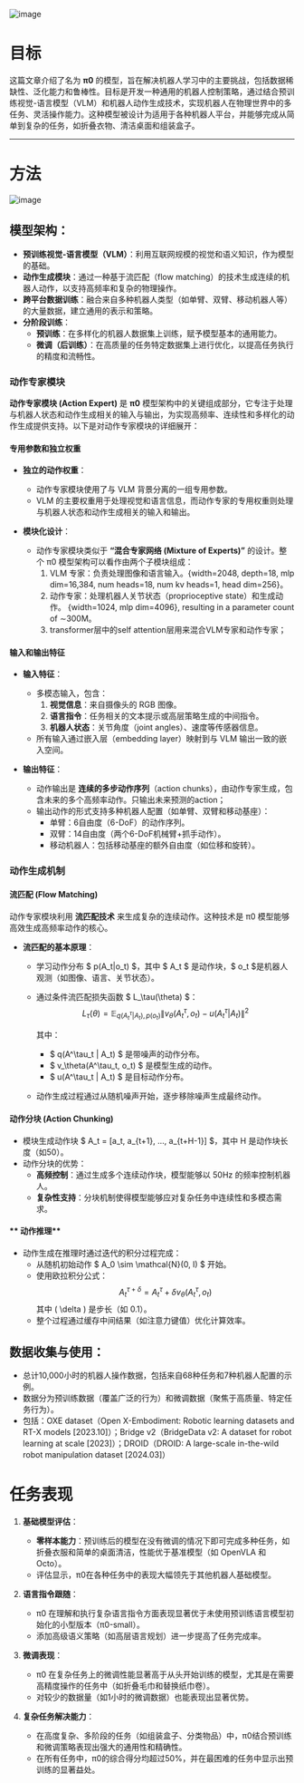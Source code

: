 ![image](https://github.com/user-attachments/assets/6178940c-d7a8-42d9-861a-20d411875b77)


# 目标
这篇文章介绍了名为 **π0** 的模型，旨在解决机器人学习中的主要挑战，包括数据稀缺性、泛化能力和鲁棒性。目标是开发一种通用的机器人控制策略，通过结合预训练视觉-语言模型（VLM）和机器人动作生成技术，实现机器人在物理世界中的多任务、灵活操作能力。这种模型被设计为适用于各种机器人平台，并能够完成从简单到复杂的任务，如折叠衣物、清洁桌面和组装盒子。

---

# 方法
![image](https://github.com/user-attachments/assets/775562df-c9ad-45a6-ab1c-41df21beea21)

## **模型架构**：
   - **预训练视觉-语言模型（VLM）**：利用互联网规模的视觉和语义知识，作为模型的基础。
   - **动作生成模块**：通过一种基于流匹配（flow matching）的技术生成连续的机器人动作，以支持高频率和复杂的物理操作。
   - **跨平台数据训练**：融合来自多种机器人类型（如单臂、双臂、移动机器人等）的大量数据，建立通用的表示和策略。
   - **分阶段训练**：
     - **预训练**：在多样化的机器人数据集上训练，赋予模型基本的通用能力。
     - **微调（后训练）**：在高质量的任务特定数据集上进行优化，以提高任务执行的精度和流畅性。


### 动作专家模块

**动作专家模块 (Action Expert)** 是 **π0** 模型架构中的关键组成部分，它专注于处理与机器人状态和动作生成相关的输入与输出，为实现高频率、连续性和多样化的动作生成提供支持。以下是对动作专家模块的详细展开：


#### **专用参数和独立权重**
- **独立的动作权重**：
  - 动作专家模块使用了与 VLM 背景分离的一组专用参数。
  - VLM 的主要权重用于处理视觉和语言信息，而动作专家的专用权重则处理与机器人状态和动作生成相关的输入和输出。

- **模块化设计**：
  - 动作专家模块类似于 **“混合专家网络 (Mixture of Experts)”** 的设计。整个 π0 模型架构可以看作由两个子模块组成：
    1. VLM 专家：负责处理图像和语言输入。{width=2048, depth=18, mlp dim=16,384, num heads=18, num kv heads=1, head dim=256}。
    2. 动作专家：处理机器人关节状态（proprioceptive state）和生成动作。 {width=1024, mlp dim=4096}, resulting in a parameter count of ∼300M。
    3. transformer层中的self attention层用来混合VLM专家和动作专家；
    
#### **输入和输出特征**
- **输入特征**：
  - 多模态输入，包含：
    1. **视觉信息**：来自摄像头的 RGB 图像。
    2. **语言指令**：任务相关的文本提示或高层策略生成的中间指令。
    4. **机器人状态**：关节角度（joint angles）、速度等传感器信息。
  - 所有输入通过嵌入层（embedding layer）映射到与 VLM 输出一致的嵌入空间。

- **输出特征**：
  - 动作输出是 **连续的多步动作序列**（action chunks），由动作专家生成，包含未来的多个高频率动作。只输出未来预测的action；
  - 输出动作的形式支持多种机器人配置（如单臂、双臂和移动基座）：
    - 单臂：6自由度（6-DoF）的动作序列。
    - 双臂：14自由度（两个6-DoF机械臂+抓手动作）。
    - 移动机器人：包括移动基座的额外自由度（如位移和旋转）。


### **动作生成机制**

#### **流匹配 (Flow Matching)**
动作专家模块利用 **流匹配技术** 来生成复杂的连续动作。这种技术是 π0 模型能够高效生成高频率动作的核心。  
- **流匹配的基本原理**：
  - 学习动作分布 $ p(A_t|o_t) $，其中 $ A_t $ 是动作块，$ o_t $是机器人观测（如图像、语言、关节状态）。
  - 通过条件流匹配损失函数 $ L_\tau(\theta) $：
    $$
    L_\tau(\theta) = \mathbb{E}_{q(A^\tau_t|A_t), p(o_t)} \left\| v_\theta(A^\tau_t, o_t) - u(A^\tau_t | A_t) \right\|^2
    $$

    其中：
    - $ q(A^\tau_t | A_t) $ 是带噪声的动作分布。
    - $ v_\theta(A^\tau_t, o_t) $ 是模型生成的动作。
    - $ u(A^\tau_t | A_t) $ 是目标动作分布。

  - 动作生成过程通过从随机噪声开始，逐步移除噪声生成最终动作。

#### **动作分块 (Action Chunking)**
- 模块生成动作块 $ A_t = [a_t, a_{t+1}, ..., a_{t+H-1}] $，其中  H 是动作块长度（如50）。
- 动作分块的优势：
  - **高频控制**：通过生成多个连续动作块，模型能够以 50Hz 的频率控制机器人。
  - **复杂性支持**：分块机制使得模型能够应对复杂任务中连续性和多模态需求。

#### ** 动作推理**
- 动作生成在推理时通过迭代的积分过程完成：
  - 从随机初始动作 $ A_0 \sim \mathcal{N}(0, I) $ 开始。
  - 使用欧拉积分公式：
    $$
    A^{\tau+\delta}_t = A^\tau_t + \delta v_\theta(A^\tau_t, o_t)
    $$
    其中 \( \delta \) 是步长（如 0.1）。
  - 整个过程通过缓存中间结果（如注意力键值）优化计算效率。



## **数据收集与使用**：
   - 总计10,000小时的机器人操作数据，包括来自68种任务和7种机器人配置的示例。
   - 数据分为预训练数据（覆盖广泛的行为）和微调数据（聚焦于高质量、特定任务行为）。
   - 包括：OXE dataset（Open X-Embodiment: Robotic learning datasets and RT-X models [2023.10]）；Bridge v2（BridgeData v2: A dataset for robot learning at scale [2023]）；DROID（DROID: A large-scale in-the-wild robot manipulation dataset [2024.03]）

# 任务表现
1. **基础模型评估**：
   - **零样本能力**：预训练后的模型在没有微调的情况下即可完成多种任务，如折叠衣服和简单的桌面清洁，性能优于基准模型（如 OpenVLA 和 Octo）。
   - 评估显示，π0在各种任务中的表现大幅领先于其他机器人基础模型。

2. **语言指令跟随**：
   - π0 在理解和执行复杂语言指令方面表现显著优于未使用预训练语言模型初始化的小型版本（π0-small）。
   - 添加高级语义策略（如高层语言规划）进一步提高了任务完成率。

4. **微调表现**：
   - π0 在复杂任务上的微调性能显著高于从头开始训练的模型，尤其是在需要高精度操作的任务中（如折叠毛巾和替换纸巾卷）。
   - 对较少的数据量（如1小时的微调数据）也能表现出显著优势。

5. **复杂任务解决能力**：
   - 在高度复杂、多阶段的任务（如组装盒子、分类物品）中，π0结合预训练和微调策略表现出强大的通用性和精确性。
   - 在所有任务中，π0的综合得分均超过50%，并在最困难的任务中显示出预训练的显著益处。

